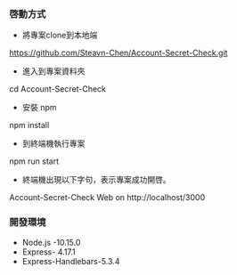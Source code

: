 ### 啓動方式
 
- 將專案clone到本地端

https://github.com/Steavn-Chen/Account-Secret-Check.git

- 進入到專案資料夾

cd Account-Secret-Check

- 安裝 npm

npm install

- 到終端機執行專案

npm run start

- 終端機出現以下字句，表示專案成功開啓。

Account-Secret-Check Web on http://localhost/3000


### 開發環境

- Node.js -10.15.0
- Express- 4.17.1
- Express-Handlebars-5.3.4
